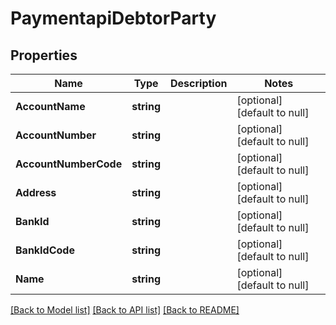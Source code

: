 # PaymentapiDebtorParty

## Properties
Name | Type | Description | Notes
------------ | ------------- | ------------- | -------------
**AccountName** | **string** |  | [optional] [default to null]
**AccountNumber** | **string** |  | [optional] [default to null]
**AccountNumberCode** | **string** |  | [optional] [default to null]
**Address** | **string** |  | [optional] [default to null]
**BankId** | **string** |  | [optional] [default to null]
**BankIdCode** | **string** |  | [optional] [default to null]
**Name** | **string** |  | [optional] [default to null]

[[Back to Model list]](../README.md#documentation-for-models) [[Back to API list]](../README.md#documentation-for-api-endpoints) [[Back to README]](../README.md)



